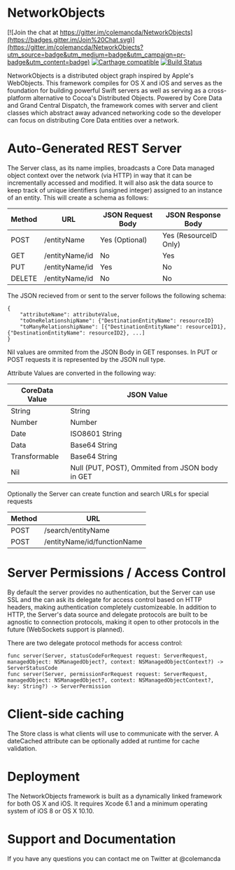 NetworkObjects 
==============

[![Join the chat at https://gitter.im/colemancda/NetworkObjects](https://badges.gitter.im/Join%20Chat.svg)](https://gitter.im/colemancda/NetworkObjects?utm_source=badge&utm_medium=badge&utm_campaign=pr-badge&utm_content=badge) [![Carthage compatible](https://img.shields.io/badge/Carthage-compatible-4BC51D.svg?style=flat)](https://github.com/Carthage/Carthage)
[![Build Status](https://travis-ci.org/colemancda/NetworkObjects.svg?branch=develop)](https://travis-ci.org/colemancda/NetworkObjects)

NetworkObjects is a distributed object graph inspired by Apple's WebObjects. This framework compiles for OS X and iOS and serves as the foundation for building powerful Swift servers as well as serving as a cross-platform alternative to Cocoa's Distributed Objects. Powered by Core Data and Grand Central Dispatch, the framework comes with server and client classes which abstract away advanced networking code so the developer can focus on distributing Core Data entities over a network.

# Auto-Generated REST Server

The Server class, as its name implies, broadcasts a Core Data managed object context over the network (via HTTP) in way that it can be incrementally accessed and modified. It will also ask the data source to keep track of unique identifiers (unsigned integer) assigned to an instance of an entity. This will create a schema as follows:

|Method  |URL				|JSON Request Body|JSON Response Body   |
|--------|------------------|-----------------|---------------------|
|POST    |/entityName		|Yes (Optional)   |Yes (ResourceID Only)|
|GET     |/entityName/id	|No               |Yes                  |
|PUT     |/entityName/id	|Yes              |No                   |
|DELETE  |/entityName/id	|No               |No                   |

The JSON recieved from or sent to the server follows the following schema:

```
{
    "attributeName": attributeValue,
    "toOneRelationshipName": {"DestinationEntityName": resourceID}
    "toManyRelationshipName": [{"DestinationEntityName": resourceID1}, {"DestinationEntityName": resourceID2}, ...]
}
```

Nil values are ommited from the JSON Body in GET responses. In PUT or POST requests it is represented by the JSON null type.

Attribute Values are converted in the following way:

|CoreData Value|JSON Value    |
|--------------|--------------|
|String        |String        |
|Number        |Number        |
|Date          |ISO8601 String|
|Data          |Base64 String |
|Transformable |Base64 String |
|Nil           |Null (PUT, POST), Ommited from JSON body in GET|

Optionally the Server can create function and search URLs for special requests

|Method  |URL				 									|
|--------|----------------------------|
|POST    |/search/entityName					|
|POST    |/entityName/id/functionName	|

# Server Permissions / Access Control

By default the server provides no authentication, but the Server can use SSL and the can ask its delegate for access control based on HTTP headers, making authentication completely customizeable. In addition to HTTP, the Server's data source and delegate protocols are built to be agnostic to connection protocols, making it open to other protocols in the future (WebSockets support is planned).

There are two delegate protocol methods for access control:

    func server(Server, statusCodeForRequest request: ServerRequest, managedObject: NSManagedObject?, context: NSManagedObjectContext?) -> ServerStatusCode
    func server(Server, permissionForRequest request: ServerRequest, managedObject: NSManagedObject?, context: NSManagedObjectContext?, key: String?) -> ServerPermission

# Client-side caching

The Store class is what clients will use to communicate with the server. A dateCached attribute can be optionally added at runtime for cache validation.

# Deployment

The NetworkObjects framework is built as a dynamically linked framework for both OS X and iOS. It requires Xcode 6.1 and a minimum operating system of iOS 8 or OS X 10.10.

# Support and Documentation

If you have any questions you can contact me on Twitter at @colemancda

